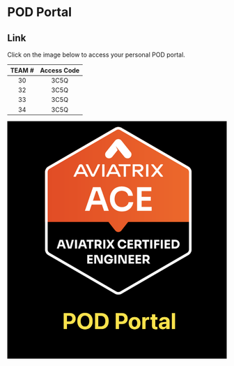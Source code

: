 # POD Portal

## Link
Click on the image below to access your personal POD portal.

| **TEAM #** | **Access Code** |
|:----------:|:---------------:|
|      30      |      3C5Q      |
|      32     |       3C5Q      |
|      33     |       3C5Q      |
|      34     |       3C5Q      |



<a href="https://bridge-portal.ace.aviatrixlab.com/" target="_blank">

![My image](images/pod.png)

</a>
